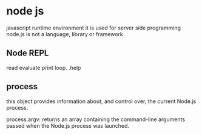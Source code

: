 # node js
javascript runtime environment 
it is used for server side programming 
node.js is not a language, library or framework

## Node REPL
read evaluate print loop. 
.help 

## process
this object provides information about, and control over, the current Node.js process.

process.argv: returns an array containing the command-line arguments passed when the Node.js process was launched.
